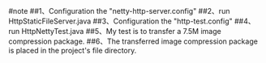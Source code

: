 #note
##1、Configuration the "netty-http-server.config"
##2、run HttpStaticFileServer.java
##3、Configuration the "http-test.config"
##4、run HttpNettyTest.java
##5、My test is to transfer a 7.5M image compression package.
##6、The transferred image compression package is placed in the project's file directory.